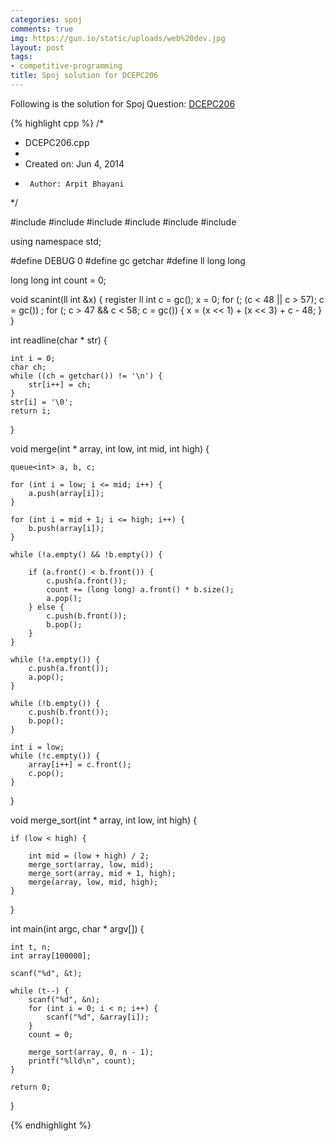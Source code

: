 ```yaml
---
categories: spoj
comments: true
img: https://gun.io/static/uploads/web%20dev.jpg
layout: post
tags:
- competitive-programming
title: Spoj solution for DCEPC206
---
```


Following is the solution for Spoj Question: [DCEPC206](http://www.spoj.com/problems/DCEPC206/)

{% highlight cpp %}
/*
 * DCEPC206.cpp
 *
 *  Created on: Jun 4, 2014
 *      Author: Arpit Bhayani
 */

#include <cstdio>
#include <cstdlib>
#include <iostream>
#include <map>
#include <vector>
#include <queue>

using namespace std;

#define DEBUG 0
#define gc getchar
#define ll long long

long long int count = 0;

void scanint(ll int &x) {
	register ll int c = gc();
	x = 0;
	for (; (c < 48 || c > 57); c = gc())
		;
	for (; c > 47 && c < 58; c = gc()) {
		x = (x << 1) + (x << 3) + c - 48;
	}
}

int readline(char * str) {

	int i = 0;
	char ch;
	while ((ch = getchar()) != '\n') {
		str[i++] = ch;
	}
	str[i] = '\0';
	return i;
}

void merge(int * array, int low, int mid, int high) {

	queue<int> a, b, c;

	for (int i = low; i <= mid; i++) {
		a.push(array[i]);
	}

	for (int i = mid + 1; i <= high; i++) {
		b.push(array[i]);
	}

	while (!a.empty() && !b.empty()) {

		if (a.front() < b.front()) {
			c.push(a.front());
			count += (long long) a.front() * b.size();
			a.pop();
		} else {
			c.push(b.front());
			b.pop();
		}
	}

	while (!a.empty()) {
		c.push(a.front());
		a.pop();
	}

	while (!b.empty()) {
		c.push(b.front());
		b.pop();
	}

	int i = low;
	while (!c.empty()) {
		array[i++] = c.front();
		c.pop();
	}
}

void merge_sort(int * array, int low, int high) {

	if (low < high) {

		int mid = (low + high) / 2;
		merge_sort(array, low, mid);
		merge_sort(array, mid + 1, high);
		merge(array, low, mid, high);
	}
}

int main(int argc, char * argv[]) {

	int t, n;
	int array[100000];

	scanf("%d", &t);

	while (t--) {
		scanf("%d", &n);
		for (int i = 0; i < n; i++) {
			scanf("%d", &array[i]);
		}
		count = 0;

		merge_sort(array, 0, n - 1);
		printf("%lld\n", count);
	}

	return 0;
}

{% endhighlight %}